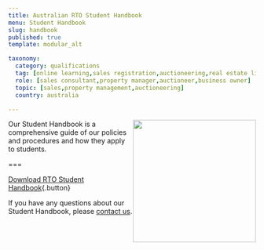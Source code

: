 ```yaml
---
title: Australian RTO Student Handbook 
menu: Student Handbook
slug: handbook
published: true
template: modular_alt

taxonomy:
  category: qualifications
  tag: [online learning,sales registration,auctioneering,real estate licence]
  role: [sales consultant,property manager,auctioneer,business owner]
  topic: [sales,property management,auctioneering]
  country: australia

---
```


<div style="float: right;"><a href="/qualifications/australia/handbook/Student_Handbook_v2018-05-03.pdf"><img src="/qualifications/australia/handbook/student_handbook@2x.png" style="height: 250px;"></a></div>

Our Student Handbook is a comprehensive guide of our policies and procedures and how they apply to students.

===

[Download RTO Student Handbook](Student_Handbook_v2018-05-03.pdf){.button}

If you have any questions about our Student Handbook, please [contact us](/about/contact-us).
